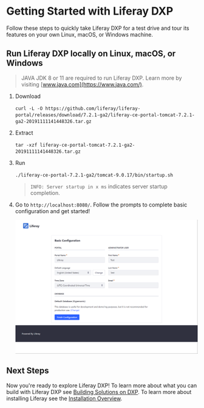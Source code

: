 # Getting Started with Liferay DXP

Follow these steps to quickly take Liferay DXP for a test drive and tour its features on your own Linux, macOS, or Windows machine.

## Run Liferay DXP locally on Linux, macOS, or Windows

> JAVA JDK 8 or 11 are required to run Liferay DXP. Learn more by visiting [www.java.com](https://www.java.com/).

1. Download

    `curl -L -O https://github.com/liferay/liferay-portal/releases/download/7.2.1-ga2/liferay-ce-portal-tomcat-7.2.1-ga2-20191111141448326.tar.gz`

1. Extract

    `tar -xzf liferay-ce-portal-tomcat-7.2.1-ga2-20191111141448326.tar.gz`

1. Run

    `./liferay-ce-portal-7.2.1-ga2/tomcat-9.0.17/bin/startup.sh`

    > `INFO: Server startup in x ms` indicates server startup completion.

1. Go to `http://localhost:8080/`. Follow the prompts to complete basic configuration and get started!

    ![Follow the Setup Wizard Prompts to Log In](./getting-started-with-liferay-dxp/images/01.png)

## Next Steps

Now you're ready to explore Liferay DXP! To learn more about what you can build with Liferay DXP see [Building Solutions on DXP](https://github.com/liferay/liferay-learn/tree/master/docs/dxp/7.2.x/en/solutions). To learn more about installing Liferay see the [Installation Overview](./02-installation-overview.md).
